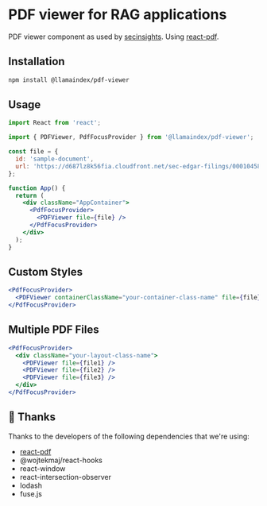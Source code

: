 # PDF viewer for RAG applications

PDF viewer component as used by [secinsights](https://github.com/run-llama/sec-insights). Using [react-pdf](https://github.com/wojtekmaj/react-pdf). 

## Installation

```bash
npm install @llamaindex/pdf-viewer
```

## Usage

```jsx
import React from 'react';

import { PDFViewer, PdfFocusProvider } from '@llamaindex/pdf-viewer';

const file = {
  id: 'sample-document',
  url: 'https://d687lz8k56fia.cloudfront.net/sec-edgar-filings/0001045810/10-Q/0001045810-22-000147/filing-details.pdf',
};

function App() {
  return (
    <div className="AppContainer">
      <PdfFocusProvider>
        <PDFViewer file={file} />
      </PdfFocusProvider>
    </div>
  );
}
```

## Custom Styles

```jsx
<PdfFocusProvider>
  <PDFViewer containerClassName="your-container-class-name" file={file} />
</PdfFocusProvider>
```

## Multiple PDF Files

```jsx
<PdfFocusProvider>
  <div className="your-layout-class-name">
    <PDFViewer file={file1} />
    <PDFViewer file={file2} />
    <PDFViewer file={file3} />
  </div>
</PdfFocusProvider>
```

## 🙏 Thanks

Thanks to the developers of the following dependencies that we're using:

- [react-pdf](https://github.com/wojtekmaj/react-pdf)
- @wojtekmaj/react-hooks
- react-window
- react-intersection-observer
- lodash
- fuse.js
